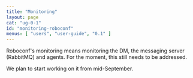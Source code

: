 ```yaml
---
title: "Monitoring"
layout: page
cat: "ug-0-1"
id: "monitoring-roboconf"
menus: [ "users", "user-guide", "0.1" ]
---
```


Roboconf's monitoring means monitoring the DM, the messaging server (RabbitMQ) and agents.
For the moment, this still needs to be addressed.

We plan to start working on it from mid-September.
